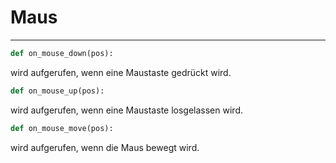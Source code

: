# Maus
---

~~~ python
def on_mouse_down(pos):
~~~
wird aufgerufen, wenn eine Maustaste gedrückt wird.

~~~ python
def on_mouse_up(pos):
~~~
wird aufgerufen, wenn eine Maustaste losgelassen wird.

~~~ python
def on_mouse_move(pos):
~~~
wird aufgerufen, wenn die Maus bewegt wird.

